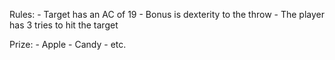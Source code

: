 Rules:
	- Target has an AC of 19
	- Bonus is dexterity to the throw
	- The player has 3 tries to hit the target

Prize:
	- Apple
	- Candy
	- etc. 